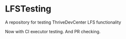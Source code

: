 # LFSTesting
A repository for testing ThriveDevCenter LFS functionality

Now with CI executor testing.
And PR checking.
